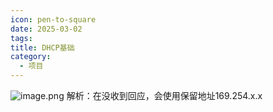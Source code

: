 ```yaml
---
icon: pen-to-square
date: 2025-03-02
tags: 
title: DHCP基础
category:
  - 项目
---
```

![image.png](https://cdn.jsdelivr.net/gh/fakeppa/blog-img/20250302123712.png)
解析：在没收到回应，会使用保留地址169.254.x.x
